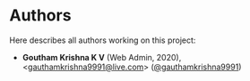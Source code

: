 # Authors

Here describes all authors working on this project:

- **Goutham Krishna K V** (Web Admin, 2020), \<[gauthamkrishna9991@live.com](mailto:gauthamkrishna9991@live.com)\> ([@gauthamkrishna9991](https://github.com/gauthamkrishna9991))